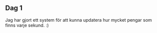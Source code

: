 ## Dag 1

Jag har gjort ett system för att kunna updatera hur mycket pengar som finns varje sekund. :)